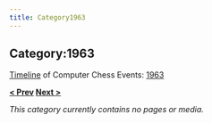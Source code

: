 ```yaml
---
title: Category1963
---
```

## Category:1963



[Timeline](Timeline "Timeline") of Computer Chess Events: [1963](https://en.wikipedia.org/wiki/1963)

**[\< Prev](Category:1962 "Category:1962") [Next >](Category:1964 "Category:1964")**

*This category currently contains no pages or media.*

